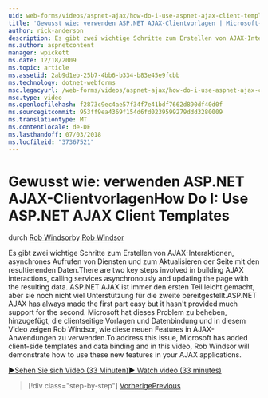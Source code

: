 ```yaml
---
uid: web-forms/videos/aspnet-ajax/how-do-i-use-aspnet-ajax-client-templates
title: 'Gewusst wie: verwenden ASP.NET AJAX-Clientvorlagen | Microsoft-Dokumentation'
author: rick-anderson
description: Es gibt zwei wichtige Schritte zum Erstellen von AJAX-Interaktionen, asynchrones Aufrufen von Diensten und zum Aktualisieren der Seite mit den resultierenden Daten. ASP.NET AJAX-h...
ms.author: aspnetcontent
manager: wpickett
ms.date: 12/18/2009
ms.topic: article
ms.assetid: 2ab9d1eb-25b7-4bb6-b334-b83e45e9fcbb
ms.technology: dotnet-webforms
msc.legacyurl: /web-forms/videos/aspnet-ajax/how-do-i-use-aspnet-ajax-client-templates
msc.type: video
ms.openlocfilehash: f2873c9ec4ae57f34f7e41bdf7662d890df40d0f
ms.sourcegitcommit: 953ff9ea4369f154d6fd0239599279ddd3280009
ms.translationtype: MT
ms.contentlocale: de-DE
ms.lasthandoff: 07/03/2018
ms.locfileid: "37367521"
---
```

<a name="how-do-i-use-aspnet-ajax-client-templates"></a><span data-ttu-id="e2181-104">Gewusst wie: verwenden ASP.NET AJAX-Clientvorlagen</span><span class="sxs-lookup"><span data-stu-id="e2181-104">How Do I: Use ASP.NET AJAX Client Templates</span></span>
====================
<span data-ttu-id="e2181-105">durch [Rob Windsor](https://twitter.com/robwindsor)</span><span class="sxs-lookup"><span data-stu-id="e2181-105">by [Rob Windsor](https://twitter.com/robwindsor)</span></span>

<span data-ttu-id="e2181-106">Es gibt zwei wichtige Schritte zum Erstellen von AJAX-Interaktionen, asynchrones Aufrufen von Diensten und zum Aktualisieren der Seite mit den resultierenden Daten.</span><span class="sxs-lookup"><span data-stu-id="e2181-106">There are two key steps involved in building AJAX interactions, calling services asynchronously and updating the page with the resulting data.</span></span> <span data-ttu-id="e2181-107">ASP.NET AJAX ist immer den ersten Teil leicht gemacht, aber sie noch nicht viel Unterstützung für die zweite bereitgestellt.</span><span class="sxs-lookup"><span data-stu-id="e2181-107">ASP.NET AJAX has always made the first part easy but it hasn't provided much support for the second.</span></span> <span data-ttu-id="e2181-108">Microsoft hat dieses Problem zu beheben, hinzugefügt, die clientseitige Vorlagen und Datenbindung und in diesem Video zeigen Rob Windsor, wie diese neuen Features in AJAX-Anwendungen zu verwenden.</span><span class="sxs-lookup"><span data-stu-id="e2181-108">To address this issue, Microsoft has added client-side templates and data binding and in this video, Rob Windsor will demonstrate how to use these new features in your AJAX applications.</span></span>

[<span data-ttu-id="e2181-109">&#9654;Sehen Sie sich Video (33 Minuten)</span><span class="sxs-lookup"><span data-stu-id="e2181-109">&#9654; Watch video (33 minutes)</span></span>](https://channel9.msdn.com/Blogs/ASP-NET-Site-Videos/how-do-i-use-aspnet-ajax-client-templates)

> [!div class="step-by-step"]
> [<span data-ttu-id="e2181-110">Vorherige</span><span class="sxs-lookup"><span data-stu-id="e2181-110">Previous</span></span>](how-do-i-customize-error-handling-for-the-aspnet-ajax-updatepanel.md)
